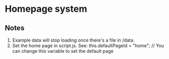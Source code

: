 # Homepage system
## Notes
1. Example data will stop loading once there's a file in /data.
2. Set the home page in script.js.
   See: this.defaultPageId = "home"; // You can change this variable to set the default page
